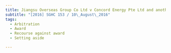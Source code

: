 ```yaml
---
title: Jiangsu Overseas Group Co Ltd v Concord Energy Pte Ltd and another matter 
subtitle: "[2016] SGHC 153 / 10\_August\_2016"
tags:
  - Arbitration
  - Award
  - Recourse against award
  - Setting aside

---
```


